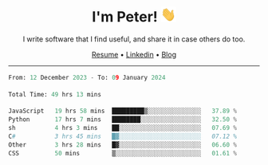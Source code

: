 <h1 align="center">I'm Peter! <img src="https://raw.githubusercontent.com/peterrauscher/peterrauscher/master/wave.gif" width="30px" height="30px" /></h1>
<p align="center">I write software that I find useful, and share it in case others do too.</p>
<p align="center">
  <a href="https://peterrauscher.github.io/peterrauscher/resume.pdf">Resume</a> •
  <a href="https://www.linkedin.com/in/peter-rauscher">Linkedin</a> •
  <a href="https://peterrauscher.com">Blog</a>
</p>
<hr/>
<!--START_SECTION:waka-->

```python
From: 12 December 2023 - To: 09 January 2024

Total Time: 49 hrs 13 mins

JavaScript   19 hrs 58 mins  █████████▒░░░░░░░░░░░░░░░   37.89 %
Python       17 hrs 7 mins   ████████░░░░░░░░░░░░░░░░░   32.50 %
sh           4 hrs 3 mins    ██░░░░░░░░░░░░░░░░░░░░░░░   07.69 %
C#           3 hrs 45 mins   █▓░░░░░░░░░░░░░░░░░░░░░░░   07.12 %
Other        3 hrs 28 mins   █▓░░░░░░░░░░░░░░░░░░░░░░░   06.60 %
CSS          50 mins         ▒░░░░░░░░░░░░░░░░░░░░░░░░   01.61 %
```

<!--END_SECTION:waka-->
